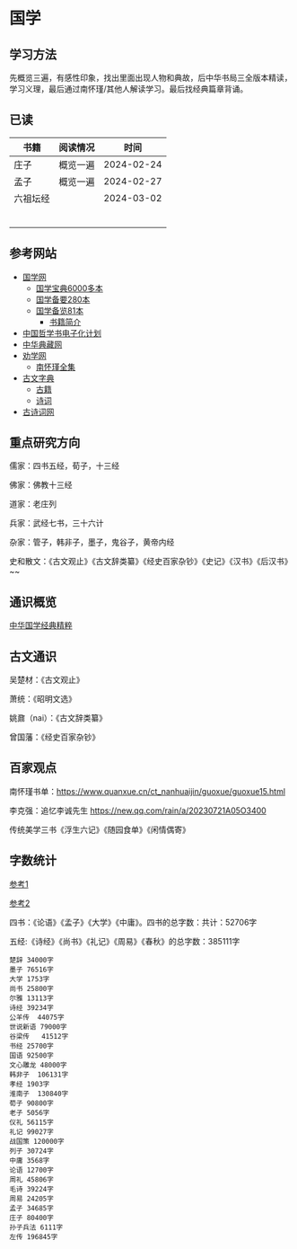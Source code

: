 # 国学

## 学习方法

先概览三遍，有感性印象，找出里面出现人物和典故，后中华书局三全版本精读，学习义理，最后通过南怀瑾/其他人解读学习。最后找经典篇章背诵。

## 已读

| 书籍     | 阅读情况 | 时间       |
| -------- | -------- | ---------- |
| 庄子     | 概览一遍 | 2024-02-24 |
| 孟子     | 概览一遍 | 2024-02-27 |
| 六祖坛经 |          | 2024-03-02 |
|          |          |            |
|          |          |            |
|          |          |            |
|          |          |            |
|          |          |            |
|          |          |            |



## 参考网站

- [国学网](http://www.guoxue.com/)
  - [国学宝典6000多本](http://www.gxbd.com/)
  - [国学备要280本](http://www.guoxue.com/zt/gxby/)
  - [国学备览81本](http://www.guoxue.com/zt/gxbl2019/)
    - [书籍简介](http://www.guoxue.com/zt/gxbl/gxbl.html)
- [中国哲学书电子化计划](https://ctext.org/zh)
- [中华典藏网](https://www.zhonghuadiancang.com/)
- [劝学网](https://www.quanxue.cn/)
  - [南怀瑾全集](https://www.quanxue.cn/ct_nanhuaijin/)
- [古文字典](https://www.zdic.net/)
  - [古籍](https://gj.zdic.net/)
  - [诗词](http://sc.zdic.net/)
- [古诗词网](https://www.gushiwen.cn/)

## 重点研究方向

儒家：四书五经，荀子，十三经

佛家：佛教十三经

道家：老庄列

兵家：武经七书，三十六计

杂家：管子，韩非子，墨子，鬼谷子，黄帝内经

史和散文：《古文观止》《古文辞类纂》《经史百家杂钞》《史记》《汉书》《后汉书》~~

## 通识概览

[中华国学经典精粹](./gailan/zhgxjdjc.md)

## 古文通识

吴楚材：《古文观止》

萧统：《昭明文选》

姚鼐（nai）：《古文辞类纂》

曾国藩：《经史百家杂钞》

## 百家观点

南怀瑾书单：https://www.quanxue.cn/ct_nanhuaijin/guoxue/guoxue15.html

李克强：追忆李诚先生 https://new.qq.com/rain/a/20230721A05O3400

传统美学三书《浮生六记》《随园食单》《闲情偶寄》

## 字数统计

[参考1](https://www.jianshu.com/p/438f964bedf5)

[参考2](https://www.163.com/dy/article/G54L63Q005469CWP.html)

四书：《论语》《孟子》《大学》《中庸》。四书的总字数：共计：52706字

五经:《诗经》《尚书》《礼记》《周易》《春秋》的总字数：385111字

```text
楚辞 34000字 
墨子 76516字
大学 1753字 
尚书 25800字
尔雅 13113字 
诗经 39234字
公羊传  44075字 
世说新语 79000字
谷梁传   41512字 
书经 25700字
国语 92500字 
文心雕龙 48000字
韩非子  106131字  
孝经 1903字
淮南子  130840字   
荀子 90800字
老子 5056字  
仪礼 56115字
礼记 99027字 
战国策 120000字
列子 30724字 
中庸 3568字
论语 12700字 
周礼 45806字
毛诗 39224字 
周易 24205字
孟子 34685字 
庄子 80400字
孙子兵法 6111字 
左传 196845字
```
